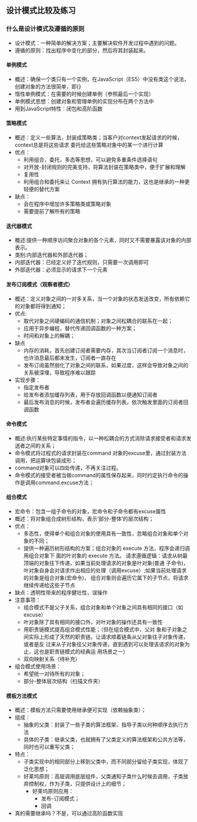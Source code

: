 ## 设计模式比较及练习
### 什么是设计模式及遵循的原则
- 设计模式：一种简单的解决方案；主要解决软件开发过程中遇到的问题。
- 遵循的原则：找出程序中变化的部分，然后将其封装起来。
#### 单例模式
- 概述：确保一个类只有一个实例，在JavaScript（ES5）中没有类这个说法，创建对象的方法很简单，即{}
- 惰性单例模式：在需要的时候创建单例（参照最后一个实现）
- 单例模式思想：创建对象和管理单例的实现分布在两个方法中
- 用到JavaScript特性：闭包和高阶函数
#### 策略模式
- 概述：定义一些算法，封装成策略类；当客户对context发起请求的时候，context总是将这些请求
  委托给这些策略对象中的某一个进行计算
- 优点：
    - 利用组合，委托，多态等思想，可以避免多重条件选择语句
    - 对开放-封闭规则的完美支持，将算法封装在策略类中，便于扩展和理解
    - 复用性
    - 利用组合和委托来让 Context 拥有执行算法的能力，这也是继承的一种更轻便的替代方案
- 缺点：
    - 会在程序中增加许多策略类或策略对象
    - 需要提前了解所有的策略
#### 迭代器模式
- 概述:提供一种顺序访问聚合对象的各个元素，同时又不需要暴露该对象的内部表示。
- 类别:内部迭代器和外部迭代器；
- 内部迭代器：已经定义好了迭代规则，只需要一次调用即可
- 外部迭代器：必须显示的请求下一个元素

#### 发布订阅模式（观察者模式）
- 概述：定义对象之间的一对多关系，当一个对象的状态发送改变，所有依赖它的对象都将得到通知；
- 优点:
    - 取代对象之间硬编码的通信机制；对象之间松耦合的联系在一起；
    - 应用于异步编程，替代传递回调函数的一种方案；
    - 时间和对象上的解耦；
- 缺点
    - 内存的消耗，首先创建订阅者需要内存，其次当订阅者订阅一个消息时，也许消息最后都未发生，订阅者一直存在
    - 发布订阅虽然弱化了对象之间的联系，如果过度，这样会导致对象之间的关系被深埋，导致程序难以跟踪
- 实现步骤：
    - 指定发布者
    - 给发布者添加缓存列表，用于存放回调函数以便通知订阅者
    - 最后发布消息的时候，发布者会遍历缓存列表，依次触发里面的订阅者回调函数
#### 命令模式
- 概述:执行某些特定事情的指令，以一种松耦合的方式消除请求接受者和请求发送者之间的关系；
- 命令模式将过程式的请求封装在command 对象的excuse里，通过封装方法调用，把运算块包装成形；
- command对象可以四处传递，不再关注过程。
- 命令模式的接受者被当做command的属性保存起来，同时约定执行命令的操作是调用command.excuse方法；

#### 组合模式
- 宏命令：包含一组子命令的对象，宏命令和子命令都有excuse属性
- 概述：将对象组合成树形结构，表示‘部分-整体’的层次结构；
- 优点：
    - 多态性，使得单个和组合对象的使用具有一致性，忽略组合对象和单个对象的不同；
    - 提供一种遍历树形结构的方案；组合对象的 execute 方法，程序会递归调用组合对象下 面的叶对象的 execute 方法。
请求遵循逻辑：请求从树最顶端的对象往下传递，如果当前处理请求的对象是叶对象(普通 子命令)，叶对象自身会对请求作出相应的处理（调用excuse）;如果当前处理请求的对象是组合对象(宏命令)， 组合对象则会遍历它属下的子节点，将请求继续传递给这些子节点
- 缺点：透明性带来的程序健壮性，误操作
- 注意事项：
    - 组合模式不是父子关系，组合对象和单个对象之间具有相同的接口（如excuse）
    - 叶对象除了具有相同的接口外，对叶对象的操作还具有一致性
    - 用职责链模式提高组合模式性能；（但在组合模式中，父对 象和子对象之间实际上形成了天然的职责链。让请求顺着链条从父对象往子对象传递，或者是反 过来从子对象往父对象传递，直到遇到可以处理该请求的对象为止，这也是职责链模式的经典运 用场景之一）
    - 双向映射关系（待补充）
- 组合模式使用场景：
    - 希望统一对待所有的对象；
    - 部分-整体层次结构（扫描文件夹）
#### 模板方法模式
- 概述：模板方法只需要使用继承便可实现（依赖抽象类）；
- 组成：
    - 抽象的父类：封装了一些子类的算法框架、指导子类以何种顺序去执行方法
    - 具体的子类：继承父类，也就拥有了父类定义的算法框架和公共方法等，同时也可以重写父类；
- 特点：
    - 子类实现中的相同部分上移到父类中，而不同部分留给子类实现，体现了泛化思想；
    - 好莱坞原则：高层调用底层组件，父类通知子类什么时候去调用，子类放弃控制权，作为子类，只提供设计上的细节；
        - 好莱坞原则应用：
            - 发布-订阅模式；
            - 回调
- 真的需要继承吗？不是，可以通过高阶函数实现

